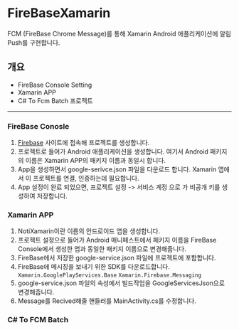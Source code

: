 # FireBaseXamarin   
  FCM (FireBase Chrome Message)를 통해 Xamarin Android 애플리케이션에 알림 Push를 구현합니다.   

## 개요   
  - FireBase Console Setting
  - Xamarin APP
  - C# To Fcm Batch 프로젝트    
---

  ### FireBase Conosle
  1. [Firebase](https://console.firebase.google.com/) 사이트에 접속해 프로젝트를 생성합니다.
  2. 프로젝트로 들어가 Android 애플리케이션을 생성합니다. 여기서 Android 패키지의 이름은 Xamarin APP의 패키지 이름과 동일시 합니다.
  3. App을 생성하면서 google-serivce.json 파일을 다운로드 합니다. Xamarin 앱에서 이 프로젝트를 연결, 인증하는데 필요합니다.
  4. App 설정이 완료 되었으면, 프로젝트 설정 -> 서비스 계정 으로 가 비공개 키를 생성하여 저장합니다.

  ### Xamarin APP
  1. NotiXamarin이란 이름의 안드로이드 앱을 생성합니다.
  2. 프로젝트 설정으로 들어가 Android 매니페스트에서 패키지 이름을 FireBase Console에서 생성한 앱과 동일한 패키지 이름으로 변경해줍니다.
  3. FireBase에서 저장한 google-service.json 파일에 프로젝트에 포함합니다. 
  4. FireBase에 메시징을 보내기 위한 SDK를 다운로드합니다.    
    `Xamarin.GooglePlayServices.Base`   `Xamarin.Firebase.Messaging`
  5. google-service.json 파일의 속성에서 빌드작업을 GoogleServicesJson으로 변경해줍니다. 
  6. Message를 Recived해줄 핸들러를 MainActivity.cs를 수정합니다.
  
  ### C# To FCM Batch
 
  
  
   
 
 
